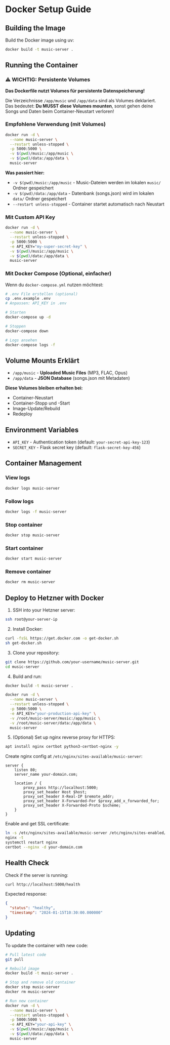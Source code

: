 # Docker Setup Guide

## Building the Image

Build the Docker image using uv:

```bash
docker build -t music-server .
```

## Running the Container

### ⚠️ WICHTIG: Persistente Volumes

**Das Dockerfile nutzt Volumes für persistente Datenspeicherung!**

Die Verzeichnisse `/app/music` und `/app/data` sind als Volumes deklariert.
Das bedeutet: **Du MUSST diese Volumes mounten**, sonst gehen deine Songs und Daten beim Container-Neustart verloren!

### Empfohlene Verwendung (mit Volumes)

```bash
docker run -d \
  --name music-server \
  --restart unless-stopped \
  -p 5000:5000 \
  -v $(pwd)/music:/app/music \
  -v $(pwd)/data:/app/data \
  music-server
```

**Was passiert hier:**
- `-v $(pwd)/music:/app/music` - Music-Dateien werden im lokalen `music/` Ordner gespeichert
- `-v $(pwd)/data:/app/data` - Datenbank (songs.json) wird im lokalen `data/` Ordner gespeichert
- `--restart unless-stopped` - Container startet automatisch nach Neustart

### Mit Custom API Key

```bash
docker run -d \
  --name music-server \
  --restart unless-stopped \
  -p 5000:5000 \
  -e API_KEY="my-super-secret-key" \
  -v $(pwd)/music:/app/music \
  -v $(pwd)/data:/app/data \
  music-server
```

### Mit Docker Compose (Optional, einfacher)

Wenn du `docker-compose.yml` nutzen möchtest:

```bash
# .env File erstellen (optional)
cp .env.example .env
# Anpassen: API_KEY in .env

# Starten
docker-compose up -d

# Stoppen
docker-compose down

# Logs ansehen
docker-compose logs -f
```

## Volume Mounts Erklärt

- `/app/music` - **Uploaded Music Files** (MP3, FLAC, Opus)
- `/app/data` - **JSON Database** (songs.json mit Metadaten)

**Diese Volumes bleiben erhalten bei:**
- Container-Neustart
- Container-Stopp und -Start
- Image-Update/Rebuild
- Redeploy

## Environment Variables

- `API_KEY` - Authentication token (default: `your-secret-api-key-123`)
- `SECRET_KEY` - Flask secret key (default: `flask-secret-key-456`)

## Container Management

### View logs

```bash
docker logs music-server
```

### Follow logs

```bash
docker logs -f music-server
```

### Stop container

```bash
docker stop music-server
```

### Start container

```bash
docker start music-server
```

### Remove container

```bash
docker rm music-server
```

## Deploy to Hetzner with Docker

1. SSH into your Hetzner server:

```bash
ssh root@your-server-ip
```

2. Install Docker:

```bash
curl -fsSL https://get.docker.com -o get-docker.sh
sh get-docker.sh
```

3. Clone your repository:

```bash
git clone https://github.com/your-username/music-server.git
cd music-server
```

4. Build and run:

```bash
docker build -t music-server .

docker run -d \
  --name music-server \
  --restart unless-stopped \
  -p 5000:5000 \
  -e API_KEY="your-production-api-key" \
  -v /root/music-server/music:/app/music \
  -v /root/music-server/data:/app/data \
  music-server
```

5. (Optional) Set up nginx reverse proxy for HTTPS:

```bash
apt install nginx certbot python3-certbot-nginx -y
```

Create nginx config at `/etc/nginx/sites-available/music-server`:

```nginx
server {
    listen 80;
    server_name your-domain.com;

    location / {
        proxy_pass http://localhost:5000;
        proxy_set_header Host $host;
        proxy_set_header X-Real-IP $remote_addr;
        proxy_set_header X-Forwarded-For $proxy_add_x_forwarded_for;
        proxy_set_header X-Forwarded-Proto $scheme;
    }
}
```

Enable and get SSL certificate:

```bash
ln -s /etc/nginx/sites-available/music-server /etc/nginx/sites-enabled/
nginx -t
systemctl restart nginx
certbot --nginx -d your-domain.com
```

## Health Check

Check if the server is running:

```bash
curl http://localhost:5000/health
```

Expected response:

```json
{
  "status": "healthy",
  "timestamp": "2024-01-15T10:30:00.000000"
}
```

## Updating

To update the container with new code:

```bash
# Pull latest code
git pull

# Rebuild image
docker build -t music-server .

# Stop and remove old container
docker stop music-server
docker rm music-server

# Run new container
docker run -d \
  --name music-server \
  --restart unless-stopped \
  -p 5000:5000 \
  -e API_KEY="your-api-key" \
  -v $(pwd)/music:/app/music \
  -v $(pwd)/data:/app/data \
  music-server
```
